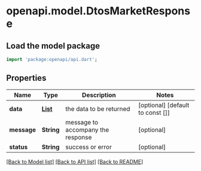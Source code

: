 # openapi.model.DtosMarketResponse

## Load the model package
```dart
import 'package:openapi/api.dart';
```

## Properties
Name | Type | Description | Notes
------------ | ------------- | ------------- | -------------
**data** | [**List<EntitiesMarket>**](EntitiesMarket.md) | the data to be returned | [optional] [default to const []]
**message** | **String** | message to accompany the response | [optional] 
**status** | **String** | success or error | [optional] 

[[Back to Model list]](../README.md#documentation-for-models) [[Back to API list]](../README.md#documentation-for-api-endpoints) [[Back to README]](../README.md)


